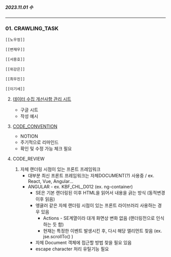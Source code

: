 
##### 2023.11.01 수

---

### 01. CRAWLING_TASK
	
	[[노우정]]

	[[변재우]]

	[[서용호]]

	[[위강은]]

	[[최우진]] 

	[[이기세]]

02. [데이터 수집 개선사항 관리 시트](https://docs.google.com/spreadsheets/d/1hzfj9y8lSPy5eplOKX50IKlCoEuUKZI_TaJT-OlgqBk/edit#gid=1495740114) 
	- 구글 시트 
	- 작성 예시

03. [CODE_CONVENTION](https://www.notion.so/05-CODE_CONVENTION-d2bf9022dfaf42a2a7fca341d99fa1b6?pvs=4)
	- NOTION
	- 주기적으로 리마인드
	- 확인 및 수정 가능 체크 필요

04. CODE_REVIEW
	1. 자체 랜더링 시점이 있는 프론트 프레임워크
		- 대부분 최신 프론트 프레임워크는 자체DOCUMENT(?) 사용중 / ex. React, Vue, Angular...
		- ANGULAR - ex. KBF_CHL_D012 (ex. ng-container)
			- SE은 기본 랜더링된 이후 HTML을 읽어서 내용을 긁는 방식 (동적변경 이후 읽음)
			- 엥귤러 같은 자체 랜더링 시점이 있는 프론트 라이브러리 사용하는 경우 있음
				- Actions - SE계열이라 대개 화면상 변화 없음 (랜더링전으로 인식하는 듯 함)
				- 현재는 특정한 이벤트 발생시킨 후, 다시 해당 엘리먼트 찾음 (ex. jse.scrollTo() )
			- 자체 Document 객체에 접근할 방법 찾을 필요 있음
			- escape character 처리 유틸기능 필요